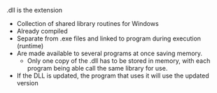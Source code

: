 .dll is the extension

- Collection of shared library routines for Windows
- Already compiled
- Separate from .exe files and linked to program during execution (runtime)
- Are made available to several programs at once saving memory.
	- Only one copy of the .dll has to be stored in memory, with each program being able call the same library for use.
- If the DLL is updated, the program that uses it will use the updated version